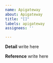 ```yaml
---
name: Apigateway
about: Apigateway
title: "[]"
labels: apigateway
assignees: ''

---
```


**Detail**
write here

**Reference**
write here
